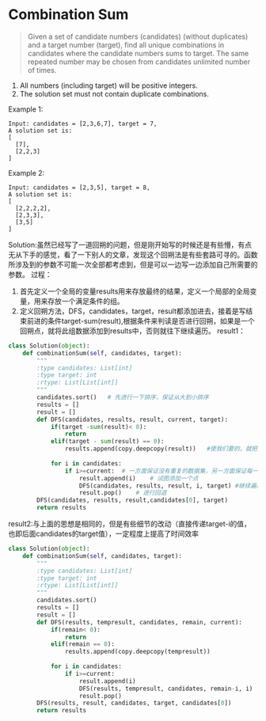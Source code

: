 # Combination Sum

>Given a set of candidate numbers (candidates) (without duplicates) and a target number (target), find all unique combinations in candidates where the candidate numbers sums to target.
The same repeated number may be chosen from candidates unlimited number of times.

 1. All numbers (including target) will be positive integers.
 2. The solution set must not contain duplicate combinations.

Example 1:
```
Input: candidates = [2,3,6,7], target = 7,
A solution set is:
[
  [7],
  [2,2,3]
]
```
Example 2:
```
Input: candidates = [2,3,5], target = 8,
A solution set is:
[
  [2,2,2,2],
  [2,3,3],
  [3,5]
]
```
Solution:虽然已经写了一道回朔的问题，但是刚开始写的时候还是有些懵，有点无从下手的感觉，看了一下别人的文章，发现这个回朔法是有些套路可寻的。函数所涉及到的参数不可能一次全部都考虑到，但是可以一边写一边添加自己所需要的参数。
过程：
1. 首先定义一个全局的变量results用来存放最终的结果，定义一个局部的全局变量，用来存放一个满足条件的组。
2. 定义回朔方法，DFS，candidates，target，result都添加进去，接着是写结束前进的条件target-sum(result),根据条件来判读是否进行回朔，如果是一个回朔点，就将此组数据添加到results中，否则就往下继续遍历。
result1：
```python
class Solution(object):
    def combinationSum(self, candidates, target):
        """
        :type candidates: List[int]
        :type target: int
        :rtype: List[List[int]]
        """
        candidates.sort()	# 先进行一下排序，保证从大到小排序
        results = []
        result = []
        def DFS(candidates, results, result, current, target):
            if(target -sum(result)< 0):
                return
            elif(target - sum(result) == 0):
                results.append(copy.deepcopy(result))	#使我们要的，就把数据添加到结果中去
                
            for i in candidates:
                if i>=current:	# 一方面保证没有重复的数据集，另一方面保证每一个元素，排序是从小到大
                    result.append(i)	# 试图添加一个点
                    DFS(candidates, results, result, i, target) #继续遍历并判断是否满足条件
                    result.pop()	# 进行回退
        DFS(candidates, results, result,candidates[0], target)
        return results
```
result2:与上面的思想是相同的，但是有些细节的改动（直接传递target-i的值，也即后面candidates的target值），一定程度上提高了时间效率
```python
class Solution(object):
    def combinationSum(self, candidates, target):
        """
        :type candidates: List[int]
        :type target: int
        :rtype: List[List[int]]
        """
        candidates.sort()
        results = []
        result = []
        def DFS(results, tempresult, candidates, remain, current):
            if(remain< 0):
                return
            elif(remain == 0):
                results.append(copy.deepcopy(tempresult))
                
            for i in candidates:
                if i>=current:
                    result.append(i)
                    DFS(results, tempresult, candidates, remain-i, i)
                    result.pop()
        DFS(results, result, candidates, target, candidates[0])
        return results
```